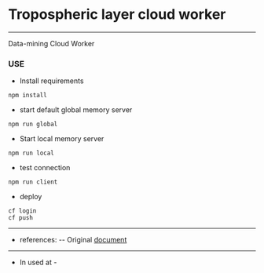 # Tropospheric layer cloud worker
---------------------------------
Data-mining Cloud Worker

### USE
- Install requirements
```
npm install
```
- start default global memory server
```
npm run global
```
- Start local memory server
```
npm run local
```
- test connection
```
npm run client
```
- deploy
```
cf login
cf push
```
-------------
- references:
-- Original [document]()
------------
- In used at -
```

```
